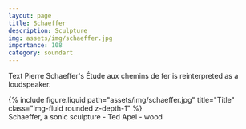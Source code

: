 ```yaml
---
layout: page
title: Schaeffer
description: Sculpture
img: assets/img/schaeffer.jpg
importance: 108
category: soundart
---
```


Text
Pierre Schaeffer's Étude aux chemins de fer is reinterpreted as a loudspeaker.

<div class="row">
    <div class="col-sm mt-3 mt-md-0">
        {% include figure.liquid path="assets/img/schaeffer.jpg" title="Title" class="img-fluid rounded z-depth-1" %}
    </div>
</div>
<div class="caption">
    Schaeffer, a sonic sculpture - Ted Apel - wood

</div>
